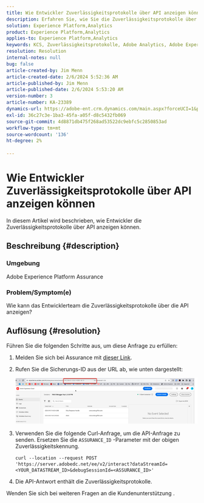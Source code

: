 ```yaml
---
title: Wie Entwickler Zuverlässigkeitsprotokolle über API anzeigen können
description: Erfahren Sie, wie Sie die Zuverlässigkeitsprotokolle über die API anzeigen können. Senden Sie die API-Anfrage und ersetzen Sie die Assurance-ID wie beschrieben.
solution: Experience Platform,Analytics
product: Experience Platform,Analytics
applies-to: Experience Platform,Analytics
keywords: KCS, Zuverlässigkeitsprotokolle, Adobe Analytics, Adobe Experience Platform
resolution: Resolution
internal-notes: null
bug: false
article-created-by: Jim Menn
article-created-date: 2/6/2024 5:52:36 AM
article-published-by: Jim Menn
article-published-date: 2/6/2024 5:53:20 AM
version-number: 3
article-number: KA-23389
dynamics-url: https://adobe-ent.crm.dynamics.com/main.aspx?forceUCI=1&pagetype=entityrecord&etn=knowledgearticle&id=433543e7-b3c4-ee11-9079-6045bd006268
exl-id: 36c27c3e-1ba3-45fa-a05f-d8c5432fb069
source-git-commit: 4d8871db475f268ad53522dc9ebfc5c2850853ad
workflow-type: tm+mt
source-wordcount: '136'
ht-degree: 2%

---
```


# Wie Entwickler Zuverlässigkeitsprotokolle über API anzeigen können


In diesem Artikel wird beschrieben, wie Entwickler die Zuverlässigkeitsprotokolle über API anzeigen können.

## Beschreibung {#description}


### Umgebung

Adobe Experience Platform Assurance

### Problem/Symptom(e)

Wie kann das Entwicklerteam die Zuverlässigkeitsprotokolle über die API anzeigen?


## Auflösung {#resolution}


Führen Sie die folgenden Schritte aus, um diese Anfrage zu erfüllen:

1. Melden Sie sich bei Assurance mit [dieser Link](https://experience.adobe.com/assurance).
2. Rufen Sie die Sicherungs-ID aus der URL ab, wie unten dargestellt:

   ![](assets/41e62e4b-3ba0-ee11-be37-6045bd006239.png)
3. Verwenden Sie die folgende Curl-Anfrage, um die API-Anfrage zu senden. Ersetzen Sie die `ASSURANCE_ID` -Parameter mit der obigen Zuverlässigkeitskennung.<br>


   ```
   curl --location --request POST 'https://server.adobedc.net/ee/v2/interact?dataStreamId= <YOUR_DATASTREAM_ID>&debugSessionId=<ASSURANCE_ID>'
   ```


4. Die API-Antwort enthält die Zuverlässigkeitsprotokolle.


Wenden Sie sich bei weiteren Fragen an die Kundenunterstützung .
